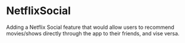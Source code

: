 # NetflixSocial
Adding a Netflix Social feature that would allow users to recommend movies/shows directly through the app to their friends, and vise versa.
